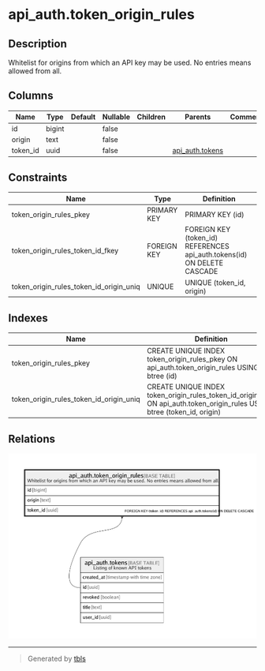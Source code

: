 # api_auth.token_origin_rules

## Description

Whitelist for origins from which an API key may be used. No entries means allowed from all.

## Columns

| Name | Type | Default | Nullable | Children | Parents | Comment |
| ---- | ---- | ------- | -------- | -------- | ------- | ------- |
| id | bigint |  | false |  |  |  |
| origin | text |  | false |  |  |  |
| token_id | uuid |  | false |  | [api_auth.tokens](api_auth.tokens.md) |  |

## Constraints

| Name | Type | Definition |
| ---- | ---- | ---------- |
| token_origin_rules_pkey | PRIMARY KEY | PRIMARY KEY (id) |
| token_origin_rules_token_id_fkey | FOREIGN KEY | FOREIGN KEY (token_id) REFERENCES api_auth.tokens(id) ON DELETE CASCADE |
| token_origin_rules_token_id_origin_uniq | UNIQUE | UNIQUE (token_id, origin) |

## Indexes

| Name | Definition |
| ---- | ---------- |
| token_origin_rules_pkey | CREATE UNIQUE INDEX token_origin_rules_pkey ON api_auth.token_origin_rules USING btree (id) |
| token_origin_rules_token_id_origin_uniq | CREATE UNIQUE INDEX token_origin_rules_token_id_origin_uniq ON api_auth.token_origin_rules USING btree (token_id, origin) |

## Relations

![er](api_auth.token_origin_rules.png)

---

> Generated by [tbls](https://github.com/k1LoW/tbls)
